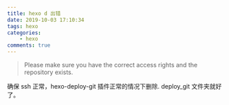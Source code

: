 ```yaml
---
title: hexo d 出错
date: 2019-10-03 17:10:34
tags: hexo 
categories:  
    - hexo 
comments: true
---
```


> Please make sure you have the correct access rights and the repository exists.

<!--more-->

确保 ssh 正常，hexo-deploy-git 插件正常的情况下删除. deploy_git 文件夹就好了。